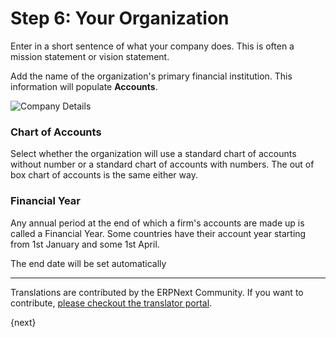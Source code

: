 # Step 6: Your Organization

Enter in a short sentence of what your company does. This is often a mission statement or vision statement.

Add the name of the organization's primary financial institution. This information will populate **Accounts**.

<img alt="Company Details" class="screenshot" src="/docs/assets/img/setup-wizard/step-6.png">

### Chart of Accounts

Select whether the organization will use a standard chart of accounts without number or a standard chart of accounts with numbers.  The out of box chart of accounts is the same either way.

### Financial Year

Any annual period at the end of which a firm's accounts are made up is called a Financial Year. Some countries have their account year starting from 1st January and some 1st April.

The end date will be set automatically

---

Translations are contributed by the ERPNext Community. If you want to contribute, [please checkout the translator portal](https://translate.erpnext.com).

{next}

